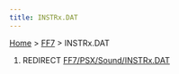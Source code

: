 ```yaml
---
title: INSTRx.DAT
---
```


[Home](Main%20Page.md) > [FF7](FF7.md) > INSTRx.DAT

1.  REDIRECT [FF7/PSX/Sound/INSTRx.DAT][]

  [FF7/PSX/Sound/INSTRx.DAT]: PSX/Sound/INSTRx.DAT.md "wikilink"
